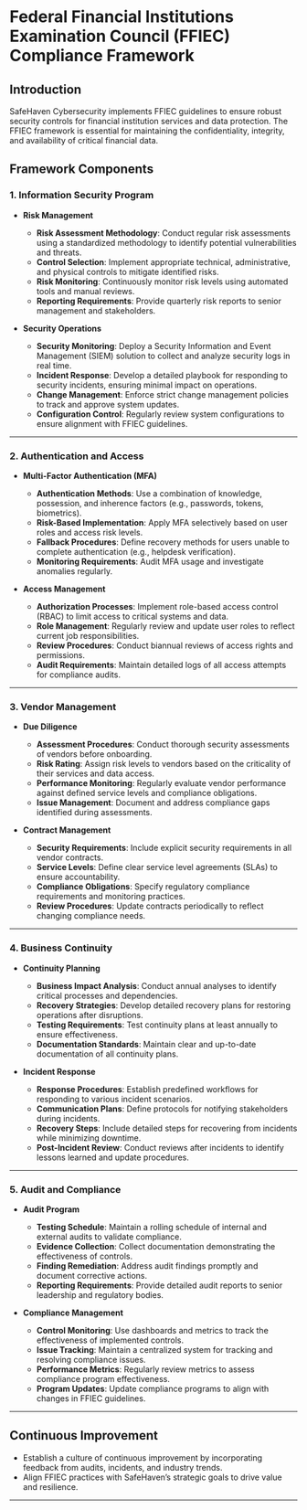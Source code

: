 
# Federal Financial Institutions Examination Council (FFIEC) Compliance Framework

## Introduction
SafeHaven Cybersecurity implements FFIEC guidelines to ensure robust security controls for financial institution services and data protection. 
The FFIEC framework is essential for maintaining the confidentiality, integrity, and availability of critical financial data.

## Framework Components

### 1. Information Security Program
- **Risk Management**
  * **Risk Assessment Methodology**: Conduct regular risk assessments using a standardized methodology to identify potential vulnerabilities and threats.
  * **Control Selection**: Implement appropriate technical, administrative, and physical controls to mitigate identified risks.
  * **Risk Monitoring**: Continuously monitor risk levels using automated tools and manual reviews.
  * **Reporting Requirements**: Provide quarterly risk reports to senior management and stakeholders.

- **Security Operations**
  * **Security Monitoring**: Deploy a Security Information and Event Management (SIEM) solution to collect and analyze security logs in real time.
  * **Incident Response**: Develop a detailed playbook for responding to security incidents, ensuring minimal impact on operations.
  * **Change Management**: Enforce strict change management policies to track and approve system updates.
  * **Configuration Control**: Regularly review system configurations to ensure alignment with FFIEC guidelines.

---

### 2. Authentication and Access
- **Multi-Factor Authentication (MFA)**
  * **Authentication Methods**: Use a combination of knowledge, possession, and inherence factors (e.g., passwords, tokens, biometrics).
  * **Risk-Based Implementation**: Apply MFA selectively based on user roles and access risk levels.
  * **Fallback Procedures**: Define recovery methods for users unable to complete authentication (e.g., helpdesk verification).
  * **Monitoring Requirements**: Audit MFA usage and investigate anomalies regularly.

- **Access Management**
  * **Authorization Processes**: Implement role-based access control (RBAC) to limit access to critical systems and data.
  * **Role Management**: Regularly review and update user roles to reflect current job responsibilities.
  * **Review Procedures**: Conduct biannual reviews of access rights and permissions.
  * **Audit Requirements**: Maintain detailed logs of all access attempts for compliance audits.

---

### 3. Vendor Management
- **Due Diligence**
  * **Assessment Procedures**: Conduct thorough security assessments of vendors before onboarding.
  * **Risk Rating**: Assign risk levels to vendors based on the criticality of their services and data access.
  * **Performance Monitoring**: Regularly evaluate vendor performance against defined service levels and compliance obligations.
  * **Issue Management**: Document and address compliance gaps identified during assessments.

- **Contract Management**
  * **Security Requirements**: Include explicit security requirements in all vendor contracts.
  * **Service Levels**: Define clear service level agreements (SLAs) to ensure accountability.
  * **Compliance Obligations**: Specify regulatory compliance requirements and monitoring practices.
  * **Review Procedures**: Update contracts periodically to reflect changing compliance needs.

---

### 4. Business Continuity
- **Continuity Planning**
  * **Business Impact Analysis**: Conduct annual analyses to identify critical processes and dependencies.
  * **Recovery Strategies**: Develop detailed recovery plans for restoring operations after disruptions.
  * **Testing Requirements**: Test continuity plans at least annually to ensure effectiveness.
  * **Documentation Standards**: Maintain clear and up-to-date documentation of all continuity plans.

- **Incident Response**
  * **Response Procedures**: Establish predefined workflows for responding to various incident scenarios.
  * **Communication Plans**: Define protocols for notifying stakeholders during incidents.
  * **Recovery Steps**: Include detailed steps for recovering from incidents while minimizing downtime.
  * **Post-Incident Review**: Conduct reviews after incidents to identify lessons learned and update procedures.

---

### 5. Audit and Compliance
- **Audit Program**
  * **Testing Schedule**: Maintain a rolling schedule of internal and external audits to validate compliance.
  * **Evidence Collection**: Collect documentation demonstrating the effectiveness of controls.
  * **Finding Remediation**: Address audit findings promptly and document corrective actions.
  * **Reporting Requirements**: Provide detailed audit reports to senior leadership and regulatory bodies.

- **Compliance Management**
  * **Control Monitoring**: Use dashboards and metrics to track the effectiveness of implemented controls.
  * **Issue Tracking**: Maintain a centralized system for tracking and resolving compliance issues.
  * **Performance Metrics**: Regularly review metrics to assess compliance program effectiveness.
  * **Program Updates**: Update compliance programs to align with changes in FFIEC guidelines.

---

## Continuous Improvement
- Establish a culture of continuous improvement by incorporating feedback from audits, incidents, and industry trends.
- Align FFIEC practices with SafeHaven’s strategic goals to drive value and resilience.

---
